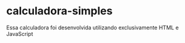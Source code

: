 # calculadora-simples


Essa calculadora foi desenvolvida utilizando exclusivamente HTML e JavaScript
